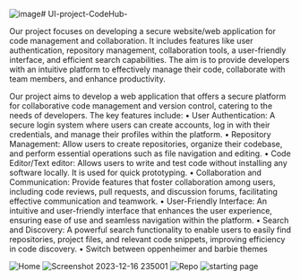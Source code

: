 ![image](https://github.com/anuvindmp/UI-project-CodeHub-/assets/112715229/52e8ab99-3d0b-4cff-99d8-69c4f667a484)# UI-project-CodeHub-

Our project focuses on developing a secure website/web application for code management and collaboration. It includes features like user authentication, repository management, collaboration tools, a user-friendly interface, and efficient search capabilities. The aim is to provide developers with an intuitive platform to effectively manage their code, collaborate with team members, and enhance productivity.

Our project aims to develop a web application that offers a secure platform for collaborative code management and version control, catering to the needs of developers. 
The key features include:
•	User Authentication: A secure login system where users can create accounts, log in with their credentials, and manage their profiles within the platform.
•	Repository Management: Allow users to create repositories, organize their codebase, and perform essential operations such as file navigation and editing.
•	Code Editor/Text editor: Allows users to write and test code without installing any software locally. It is used for quick prototyping. 
•	Collaboration and Communication: Provide features that foster collaboration among users, including code reviews, pull requests, and discussion forums, facilitating effective communication and teamwork.
•	User-Friendly Interface: An intuitive and user-friendly interface that enhances the user experience, ensuring ease of use and seamless navigation within the platform.
•	Search and Discovery: A powerful search functionality to enable users to easily find repositories, project files, and relevant code snippets, improving efficiency in code discovery.
•	Switch between oppenheimer and barbie themes


![Home](https://github.com/anuvindmp/UI-project-CodeHub-/assets/112715229/0d0ee485-c1bb-484a-8a30-ba3258b45979)
![Screenshot 2023-12-16 235001](https://github.com/anuvindmp/UI-project-CodeHub-/assets/112715229/43d08c88-ee06-4d15-a225-a9b400ed70a2)
![Repo](https://github.com/anuvindmp/UI-project-CodeHub-/assets/112715229/4df52fbd-1f04-4b28-a2e6-5ff3077f14fd)
![starting page](https://github.com/anuvindmp/UI-project-CodeHub-/assets/112715229/cf6a2501-efef-4f9b-ba1b-d3e0eed99ef3)
